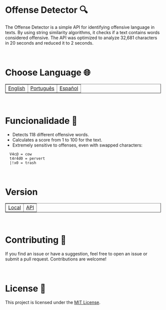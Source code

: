 # Offense Detector 🔍

The Offense Detector is a simple API for identifying offensive language in texts. By using string similarity algorithms, it checks if a text contains words considered offensive. The API was optimized to analyze 32,681 characters in 20 seconds and reduced it to 2 seconds.

<br>

# Choose Language 🌐

<table border=1>
  <tr>
    <td><a href="https://github.com/JaymeFernandes/Detector_Ofensas/blob/main/README.md">English</a></td>
    <td><a href="https://github.com/JaymeFernandes/Detector_Ofensas/blob/main/README_pt.md">Português</a></td>
    <td><a href="https://github.com/JaymeFernandes/Detector_Ofensas/blob/main/README_es.md">Español</a></td>
  </tr>
</table>


<br>

# Funcionalidade 🚀

- Detects 118 different offensive words.
- Calculates a score from 1 to 100 for the text.
- Extremely sensitive to offenses, even with swapped characters:
```
  V4c@ = cow
  t4r4d0 = pervert
  |!x0 = trash
```

<br>

# Version

<table border=1>
  <tr>
    <td><a href="https://github.com/JaymeFernandes/Detector_Ofensas/tree/main/Local-Dll">Local</a></td>
    <td><a href="https://github.com/JaymeFernandes/Detector_Ofensas/tree/main/Online-Api">API</a></td>
  </tr>
</table>

<br>

# Contributing 🤝

If you find an issue or have a suggestion, feel free to open an issue or submit a pull request. Contributions are welcome!

<br>

# License 📝

This project is licensed under the [MIT License](LICENSE).